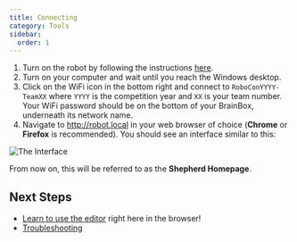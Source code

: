 ```yaml
---
title: Connecting
category: Tools
sidebar:
  order: 1
---
```


1. Turn on the robot by following the instructions [here](/tutorials/turning-everything-on).
2. Turn on your computer and wait until you reach the Windows desktop.
3. Click on the WiFi icon in the bottom right and connect to `RoboConYYYY-TeamXX` where `YYYY` is the competition year and `XX` is your team number. Your WiFi password should be on the bottom of your BrainBox, underneath its network name.
4. Navigate to <http://robot.local> in your web browser of choice (**Chrome** or **Firefox** is recommended). You should see an interface similar to this:

![The Interface](/images/shepherd.png)

From now on, this will be referred to as the **Shepherd Homepage**.

## Next Steps

 - [Learn to use the editor](/tools/editor.md) right here in the browser!
 - [Troubleshooting](/tools/troubleshooting.md)